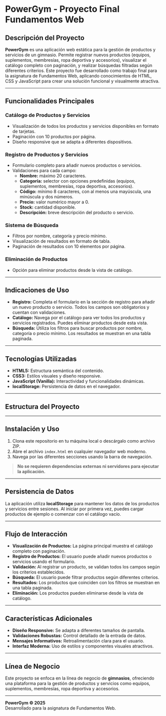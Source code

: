 # PowerGym - Proyecto Final Fundamentos Web

## Descripción del Proyecto

**PowerGym** es una aplicación web estática para la gestión de productos y servicios de un gimnasio. Permite registrar nuevos productos (equipos, suplementos, membresías, ropa deportiva y accesorios), visualizar el catálogo completo con paginación, y realizar búsquedas filtradas según diferentes criterios. Este proyecto fue desarrollado como trabajo final para la asignatura de Fundamentos Web, aplicando conocimientos de HTML, CSS y JavaScript para crear una solución funcional y visualmente atractiva.

---

## Funcionalidades Principales

### Catálogo de Productos y Servicios
- Visualización de todos los productos y servicios disponibles en formato de tarjetas.
- Paginación con 10 productos por página.
- Diseño responsive que se adapta a diferentes dispositivos.

### Registro de Productos y Servicios
- Formulario completo para añadir nuevos productos o servicios.
- Validaciones para cada campo:
  - **Nombre:** máximo 20 caracteres.
  - **Categoría:** selector con opciones predefinidas (equipos, suplementos, membresías, ropa deportiva, accesorios).
  - **Código:** mínimo 8 caracteres, con al menos una mayúscula, una minúscula y dos números.
  - **Precio:** valor numérico mayor a 0.
  - **Stock:** cantidad disponible.
  - **Descripción:** breve descripción del producto o servicio.

### Sistema de Búsqueda
- Filtros por nombre, categoría y precio mínimo.
- Visualización de resultados en formato de tabla.
- Paginación de resultados con 10 elementos por página.

### Eliminación de Productos
- Opción para eliminar productos desde la vista de catálogo.

---

## Indicaciones de Uso

- **Registro:** Completa el formulario en la sección de registro para añadir un nuevo producto o servicio. Todos los campos son obligatorios y cuentan con validaciones.
- **Catálogo:** Navega por el catálogo para ver todos los productos y servicios registrados. Puedes eliminar productos desde esta vista.
- **Búsqueda:** Utiliza los filtros para buscar productos por nombre, categoría o precio mínimo. Los resultados se muestran en una tabla paginada.

---

## Tecnologías Utilizadas

- **HTML5:** Estructura semántica del contenido.
- **CSS3:** Estilos visuales y diseño responsive.
- **JavaScript (Vanilla):** Interactividad y funcionalidades dinámicas.
- **localStorage:** Persistencia de datos en el navegador.

---

## Estructura del Proyecto


---

## Instalación y Uso

1. Clona este repositorio en tu máquina local o descárgalo como archivo ZIP.
2. Abre el archivo `index.html` en cualquier navegador web moderno.
3. Navega por las diferentes secciones usando la barra de navegación.

> **No se requieren dependencias externas ni servidores para ejecutar la aplicación.**

---

## Persistencia de Datos

La aplicación utiliza **localStorage** para mantener los datos de los productos y servicios entre sesiones. Al iniciar por primera vez, puedes cargar productos de ejemplo o comenzar con el catálogo vacío.

---

## Flujo de Interacción

- **Visualización de Productos:** La página principal muestra el catálogo completo con paginación.
- **Registro de Productos:** El usuario puede añadir nuevos productos o servicios usando el formulario.
- **Validación:** Al registrar un producto, se validan todos los campos según los criterios establecidos.
- **Búsqueda:** El usuario puede filtrar productos según diferentes criterios.
- **Resultados:** Los productos que coinciden con los filtros se muestran en una tabla paginada.
- **Eliminación:** Los productos pueden eliminarse desde la vista de catálogo.

---

## Características Adicionales

- **Diseño Responsive:** Se adapta a diferentes tamaños de pantalla.
- **Validaciones Robustas:** Control detallado de la entrada de datos.
- **Mensajes Informativos:** Retroalimentación clara para el usuario.
- **Interfaz Moderna:** Uso de estilos y componentes visuales atractivos.

---

## Línea de Negocio

Este proyecto se enfoca en la línea de negocio de **gimnasios**, ofreciendo una plataforma para la gestión de productos y servicios como equipos, suplementos, membresías, ropa deportiva y accesorios.

---

**PowerGym &copy; 2025**  
Desarrollado para la asignatura de Fundamentos Web.